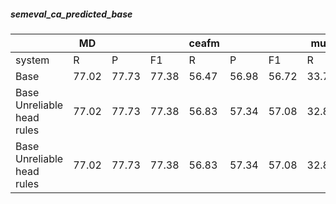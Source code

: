 ##### semeval_ca_predicted_base

|  | MD |  |  | ceafm |  |  | muc |  |  | bcub |  |  | blanc |  |  | conll | | |
| --- | --- | --- | --- | --- | --- | --- | --- | --- | --- | --- | --- | --- | --- | --- | --- | --- | --- | --- |
| system | R | P | F1 | R | P | F1 | R | P | F1 | R | P | F1 | R | P | F1 | R | P | F1 |
| Base | 77.02 | 77.73 | 77.38 | 56.47 | 56.98 | 56.72 | 33.79 | 43.14 | 37.90 | 54.35 | 62.93 | 58.32 | 36.47 | 48.04 | 39.79 | 48.20 | 54.35 | 50.98 |
| Base Unreliable head rules | 77.02 | 77.73 | 77.38 | 56.83 | 57.34 | 57.08 | 32.88 | 47.60 | 38.90 | 54.18 | 66.38 | 59.66 | 36.25 | 51.28 | 39.96 | 47.96 | 57.11 | 51.88 |
| Base Unreliable head rules | 77.02 | 77.73 | 77.38 | 56.83 | 57.34 | 57.08 | 32.88 | 47.60 | 38.90 | 54.18 | 66.38 | 59.66 | 36.25 | 51.28 | 39.96 | 47.96 | 57.11 | 51.88 |
